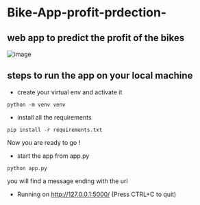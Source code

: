 # Bike-App-profit-prdection-


## web app to predict the profit of the bikes

![image](https://github.com/mohamedhassan91/Bike-App-profit-prdection-/assets/60258264/330e6396-3665-42cf-b258-84e3de38f790)


## steps to run the app on your local machine 
 * create your virtual env and activate it
 
```
python -m venv venv
```
 

* install all the requirements

```
pip install -r requirements.txt
```
Now you are ready to go !

* start the app from app.py

```
python app.py
```
you will find a message ending with the url 

 * Running on http://127.0.0.1:5000/ (Press CTRL+C to quit)
